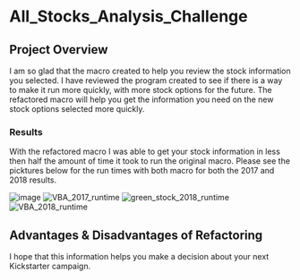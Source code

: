 # All_Stocks_Analysis_Challenge
## Project Overview
I am so glad that the macro created to help you review the stock information you selected.  I have reviewed the program created to see if there is a way to make it run more quickly, with more stock options for the future.  The refactored macro will help you get the information you need on the new stock options selected more quickly.  

### Results
With the refactored macro I was able to get your stock information in less then half the amount of time it took to run the original macro.  Please see the picktures below for the run times with both macro for both the 2017 and 2018 results.

![image](https://user-images.githubusercontent.com/84556072/123492693-760a3f00-d5d7-11eb-9762-02d8c55d3496.png) 
![VBA_2017_runtime](https://user-images.githubusercontent.com/84556072/123492867-faf55880-d5d7-11eb-9180-223c135e3725.png)
![green_stock_2018_runtime](https://user-images.githubusercontent.com/84556072/123492878-03e62a00-d5d8-11eb-9530-4104ba892363.png)
![VBA_2018_runtime](https://user-images.githubusercontent.com/84556072/123492888-09dc0b00-d5d8-11eb-8bd1-3f3b60e9d333.png)



  



## Advantages & Disadvantages of Refactoring





I hope that this information helps you make a decision about your next Kickstarter campaign.
